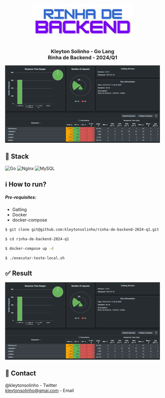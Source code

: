 <div align="center">
  <img src=".github/images/rinha-backend-logo.png" alt="rinha de backend logo" style="margin-top: 20px;" />
</div>

<div align="center">
  <h3>Kleyton Solinho - Go Lang <br/> Rinha de Backend - 2024/Q1</h3>
</div>

<div align="center">
  <img src=".github/images/result.png" alt="result" />
</div>

## :rocket: Stack

![Go](https://img.shields.io/badge/go-%2300ADD8.svg?style=for-the-badge&logo=go&logoColor=white)
![Nginx](https://img.shields.io/badge/nginx-%23009639.svg?style=for-the-badge&logo=nginx&logoColor=white)
![MySQL](https://img.shields.io/badge/MySQL-00000F?style=for-the-badge&logo=mysql&logoColor=white)

## :information_source: How to run?

##### Pre-requisites:

  - Gatling
  - Docker
  - docker-compose


```bash
$ git clone git@github.com:kleytonsolinho/rinha-de-backend-2024-q1.git
```

```bash
$ cd rinha-de-backend-2024-q1
```

```bash
$ docker-compose up -d
```

```bash
$ ./executar-teste-local.sh
```

## :white_check_mark: Result

<div align="center">
  <img src=".github/images/result.png" alt="result" />
</div>

## :incoming_envelope: Contact

@kleytonsolinho - Twitter <br />
kleytonsolinho@gmai.com - Email